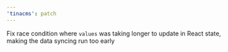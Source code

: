 ```yaml
---
'tinacms': patch
---
```


Fix race condition where `values` was taking longer to update in React state, making the data syncing run too early
